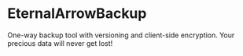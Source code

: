 # EternalArrowBackup
One-way backup tool with versioning and client-side encryption. Your precious data will never get lost!
